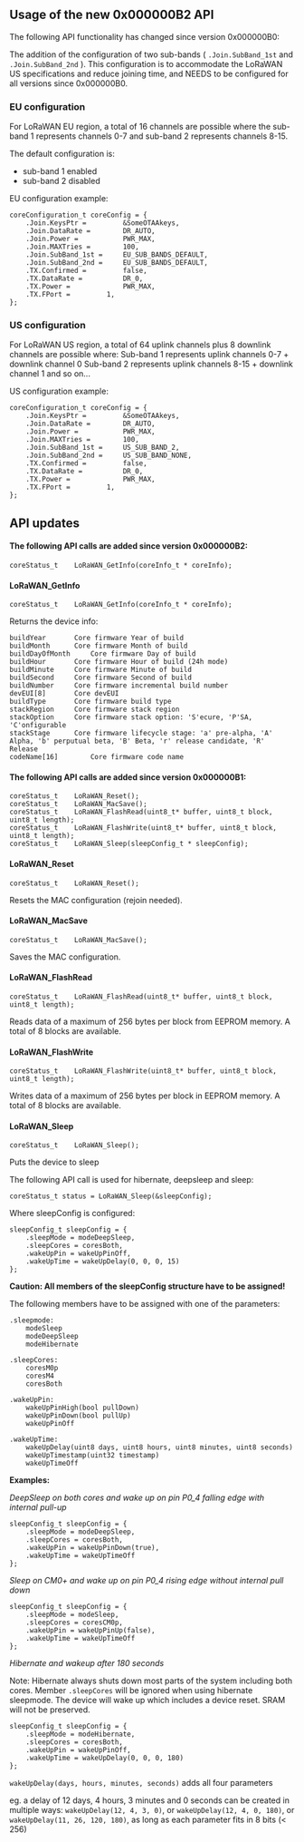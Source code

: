 ## Usage of the new 0x000000B2 API

The following API functionality has changed since version 0x000000B0:

The addition of the configuration of two sub-bands ( `.Join.SubBand_1st` and `.Join.SubBand_2nd` ). 
This configuration is to accommodate the LoRaWAN US specifications and reduce joining time, and NEEDS to be configured for all versions since 0x000000B0.

### EU configuration
For LoRaWAN EU region, a total of 16 channels are possible where the sub-band 1 represents channels 0-7 and sub-band 2 represents channels 8-15. 

The default configuration is:
- sub-band 1 enabled
- sub-band 2 disabled

EU configuration example:
```
coreConfiguration_t coreConfig = {
	.Join.KeysPtr =			&SomeOTAAkeys,
	.Join.DataRate =		DR_AUTO,
	.Join.Power =			PWR_MAX,
	.Join.MAXTries =		100,
	.Join.SubBand_1st =		EU_SUB_BANDS_DEFAULT,
	.Join.SubBand_2nd =		EU_SUB_BANDS_DEFAULT,
	.TX.Confirmed =			false,
	.TX.DataRate =			DR_0,
	.TX.Power = 			PWR_MAX,
	.TX.FPort =			1,
};
```

### US configuration
For LoRaWAN US region, a total of 64 uplink channels plus 8 downlink channels are possible where:
Sub-band 1 represents uplink channels 0-7 + downlink channel 0
Sub-band 2 represents uplink channels 8-15  + downlink channel 1 and so on...

US configuration example:

```
coreConfiguration_t coreConfig = {
	.Join.KeysPtr =			&SomeOTAAkeys,
	.Join.DataRate =		DR_AUTO,
	.Join.Power =			PWR_MAX,
	.Join.MAXTries =		100,
	.Join.SubBand_1st =		US_SUB_BAND_2,
	.Join.SubBand_2nd =		US_SUB_BAND_NONE,
	.TX.Confirmed =			false,
	.TX.DataRate =			DR_0,
	.TX.Power = 			PWR_MAX,
	.TX.FPort =			1,
};
```

## API updates

#### The following API calls are added since version 0x000000B2:
```
coreStatus_t	LoRaWAN_GetInfo(coreInfo_t * coreInfo);
```

#### LoRaWAN_GetInfo
```
coreStatus_t	LoRaWAN_GetInfo(coreInfo_t * coreInfo);
```
Returns the device info:
```
buildYear		Core firmware Year of build
buildMonth		Core firmware Month of build
buildDayOfMonth		Core firmware Day of build
buildHour		Core firmware Hour of build (24h mode)
buildMinute		Core firmware Minute of build
buildSecond		Core firmware Second of build
buildNumber		Core firmware incremental build number
devEUI[8]		Core devEUI
buildType		Core firmware build type
stackRegion		Core firmware stack region
stackOption		Core firmware stack option: 'S'ecure, 'P'SA, 'C'onfigurable
stackStage		Core firmware lifecycle stage: 'a' pre-alpha, 'A' Alpha, 'b' perputual beta, 'B' Beta, 'r' release candidate, 'R' Release
codeName[16]		Core firmware code name
```

#### The following API calls are added since version 0x000000B1:
```
coreStatus_t	LoRaWAN_Reset();
coreStatus_t	LoRaWAN_MacSave();
coreStatus_t	LoRaWAN_FlashRead(uint8_t* buffer, uint8_t block, uint8_t length);
coreStatus_t	LoRaWAN_FlashWrite(uint8_t* buffer, uint8_t block, uint8_t length);
coreStatus_t 	LoRaWAN_Sleep(sleepConfig_t * sleepConfig);
```

#### LoRaWAN_Reset
```
coreStatus_t	LoRaWAN_Reset();
```
Resets the MAC configuration (rejoin needed).

#### LoRaWAN_MacSave
```
coreStatus_t	LoRaWAN_MacSave();
```
Saves the MAC configuration.

#### LoRaWAN_FlashRead
```
coreStatus_t	LoRaWAN_FlashRead(uint8_t* buffer, uint8_t block, uint8_t length);
```
Reads data of a maximum of 256 bytes per block from EEPROM memory. A total of 8 blocks are available.

#### LoRaWAN_FlashWrite
```
coreStatus_t	LoRaWAN_FlashWrite(uint8_t* buffer, uint8_t block, uint8_t length);
```
Writes data of a maximum of 256 bytes per block in EEPROM memory. A total of 8 blocks are available.

#### LoRaWAN_Sleep
```
coreStatus_t	LoRaWAN_Sleep();
```
Puts the device to sleep

The following API call is used for hibernate, deepsleep and sleep:
```
coreStatus_t status = LoRaWAN_Sleep(&sleepConfig);
```
Where sleepConfig is configured:
```
sleepConfig_t sleepConfig = {
	.sleepMode = modeDeepSleep,
	.sleepCores = coresBoth,
	.wakeUpPin = wakeUpPinOff,
	.wakeUpTime = wakeUpDelay(0, 0, 0, 15)
};
```

**Caution: All members of the sleepConfig structure have to be assigned!**

The following members have to be assigned with one of the parameters:
```
.sleepmode:
	modeSleep
	modeDeepSleep
	modeHibernate
```
```
.sleepCores:
	coresM0p
	coresM4
	coresBoth
```
```
.wakeUpPin:
	wakeUpPinHigh(bool pullDown)
	wakeUpPinDown(bool pullUp)
	wakeUpPinOff
```
```
.wakeUpTime:
	wakeUpDelay(uint8 days, uint8 hours, uint8 minutes, uint8 seconds)
	wakeUpTimestamp(uint32 timestamp)
	wakeUpTimeOff
```

**Examples:**


*DeepSleep on both cores and wake up on pin P0_4 falling edge with internal pull-up*
```
sleepConfig_t sleepConfig = {
	.sleepMode = modeDeepSleep,
	.sleepCores = coresBoth,
	.wakeUpPin = wakeUpPinDown(true),
	.wakeUpTime = wakeUpTimeOff
};
```
*Sleep on CM0+ and wake up on pin P0_4 rising edge without internal pull down*
```
sleepConfig_t sleepConfig = {
	.sleepMode = modeSleep,
	.sleepCores = coresCM0p,
	.wakeUpPin = wakeUpPinUp(false),
	.wakeUpTime = wakeUpTimeOff
};
```
*Hibernate and wakeup after 180 seconds*

Note: Hibernate always shuts down most parts of the system including both cores. Member `.sleepCores` will be ignored when using hibernate sleepmode.
The device will wake up which includes a device reset. SRAM will not be preserved.
```
sleepConfig_t sleepConfig = {
	.sleepMode = modeHibernate,
	.sleepCores = coresBoth,
	.wakeUpPin = wakeUpPinOff,
	.wakeUpTime = wakeUpDelay(0, 0, 0, 180)
};
```
`wakeUpDelay(days, hours, minutes, seconds)` adds all four parameters

eg. a delay of 12 days, 4 hours, 3 minutes and 0 seconds can be created in multiple ways:
`wakeUpDelay(12, 4, 3, 0)`, or
`wakeUpDelay(12, 4, 0, 180)`, or
`wakeUpDelay(11, 26, 120, 180)`,
as long as each parameter fits in 8 bits (< 256)
